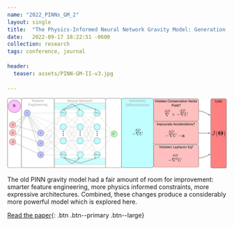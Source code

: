 ```yaml
---
name: "2022_PINNs_GM_2"
layout: single
title:  "The Physics-Informed Neural Network Gravity Model: Generation II"
date:   2022-09-17 18:22:51 -0600
collection: research
tags: conference, journal

header:
  teaser: assets/PINN-GM-II-v3.jpg

---
```


![PINN-GM-II](/assets/PINN-GM-II-v3_original.jpg)

The old PINN gravity model had a fair amount of room for improvement: smarter feature engineering, more physics informed constraints, more expressive architectures. Combined, these changes produce a considerably more powerful model which is explored here. 

<!-- This paper was just accepted in Celestial Mechanics and Dynamical Astronomy. A link will be posted once available.
{: .notice--info} -->


<!-- 

<iframe width="640" height="360" src="https://www.youtube-nocookie.com/embed/9M3PZGoWVTc?controls=0" frameborder="0" allowfullscreen></iframe>
 -->
[Read the paper](https://rdcu.be/cWY11){: .btn .btn--primary .btn--large}